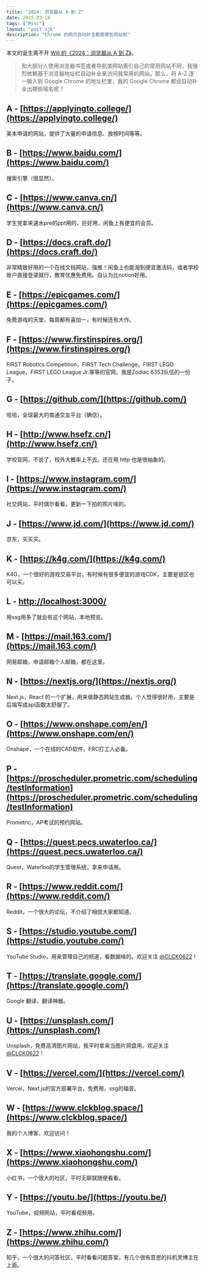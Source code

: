 ```yaml
---
title: "2024: 浏览器从 A 到 Z"
date: 2025-03-18
tags: ["Misc"]
layout: "post.njk"
description: "Chrome 的网页自动补全都是哪些网站呢"
---
```


本文的诞生离不开 [Will 的《2024：浏览器从 A 到 Z》](https://blog.mrwillcom.com/2025/03/04/2024-browser-from-a-to-z/)。

> 和大部分人使用浏览器书签或者导航类网站索引自己的常用网站不同，我强烈依赖基于浏览器地址栏自动补全来访问我常用的网站。那么，将 A-Z 逐一输入到 Google Chrome 的地址栏里，我的 Google Chrome 都会自动补全出哪些域名呢？

## A - [https://applyingto.college/](https://applyingto.college/)

美本申请的网站，提供了大量的申请信息、放榜时间等等。

## B - [https://www.baidu.com/](https://www.baidu.com/)

搜索引擎（很显然）。

## C - [https://www.canva.cn/](https://www.canva.cn/)

学生党拿来速水pre的ppt用的，巨好用，闲鱼上有便宜的会员。

## D - [https://docs.craft.do/](https://docs.craft.do/)

非常精致好用的一个在线文档网站，强推！闲鱼上也能淘到便宜激活码，或者学校账户直接登录就行，教育优惠免费用。自认为比notion好用。

## E - [https://epicgames.com/](https://epicgames.com/)

免费游戏的天堂，每周都有喜加一，有时候还有大作。

## F - [https://www.firstinspires.org/](https://www.firstinspires.org/)

FIRST Robotics Competition，FIRST Tech Challenge，FIRST LEGO League，FIRST LEGO League Jr.等等的官网。我是Zodiac 6353队伍的一份子。

## G - [https://github.com/](https://github.com/)

哈哈，全球最大的南通交友平台（确信）。

## H - [http://www.hsefz.cn/](http://www.hsefz.cn/)

学校官网，不说了，校外大概率上不去。还在用 http 也是很抽象的。

## I - [https://www.instagram.com/](https://www.instagram.com/)

社交网站，平时偶尔看看，更新一下拍的照片啥的。

## J - [https://www.jd.com/](https://www.jd.com/)

京东，买买买。

## K - [https://k4g.com/](https://k4g.com/)

K4G，一个很好的游戏交易平台，有时候有很多便宜的游戏CDK，主要是锁区也可以买。

## L - [http://localhost:3000/](http://localhost:3000/)

用ssg用多了就会有这个网站，本地预览。

## M - [https://mail.163.com/](https://mail.163.com/)

网易邮箱，申请邮箱个人邮箱，都在这里。

## N - [https://nextjs.org/](https://nextjs.org/)

Next.js，React 的一个扩展，用来做静态网站生成器。个人觉得很好用，主要是后端写成api函数太舒服了。

## O - [https://www.onshape.com/en/](https://www.onshape.com/en/)

Onshape，一个在线的CAD软件，FRC打工人必备。

## P - [https://proscheduler.prometric.com/scheduling/testInformation](https://proscheduler.prometric.com/scheduling/testInformation)

Prometric，AP考试的预约网站。

## Q - [https://quest.pecs.uwaterloo.ca/](https://quest.pecs.uwaterloo.ca/)

Quest，Waterloo的学生管理系统，拿来申请用。

## R - [https://www.reddit.com/](https://www.reddit.com/)

Reddit，一个很大的论坛，不介绍了相信大家都知道。

## S - [https://studio.youtube.com/](https://studio.youtube.com/)

YouTube Studio，用来管理自己的频道，看数据啥的。欢迎关注 [@CLCK0622](https://www.youtube.com/channel/UChaXuBHJ5bMCh9S_cVFgRSg)！

## T - [https://translate.google.com/](https://translate.google.com/)

Google 翻译，翻译神器。

## U - [https://unsplash.com/](https://unsplash.com/)

Unsplash，免费高清图片网站，我平时拿来当图片网盘用。欢迎关注 [@CLCK0622](https://unsplash.com/@clck0622)！

## V - [https://vercel.com/](https://vercel.com/)

Vercel，Next.js的官方部署平台，免费用，ssg的福音。

## W - [https://www.clckblog.space/](https://www.clckblog.space/)

我的个人博客，欢迎访问！

## X - [https://www.xiaohongshu.com/](https://www.xiaohongshu.com/)

小红书，一个很大的社区，平时无聊就随便看看。

## Y - [https://youtu.be/](https://youtu.be/)

YouTube，视频网站，平时看视频用。

## Z - [https://www.zhihu.com/](https://www.zhihu.com/)

知乎，一个很大的问答社区，平时看看问题答案，有几个很有意思的抖机灵博主在上面。
